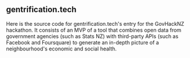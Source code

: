 ## gentrification.tech

Here is the source code for gentrification.tech's entry for the GovHackNZ hackathon. It consists of an MVP of a tool that combines open data from government agencies (such as Stats NZ) with third-party APIs (such as Facebook and Foursquare) to generate an in-depth picture of a neighbourhood's economic and social health.
